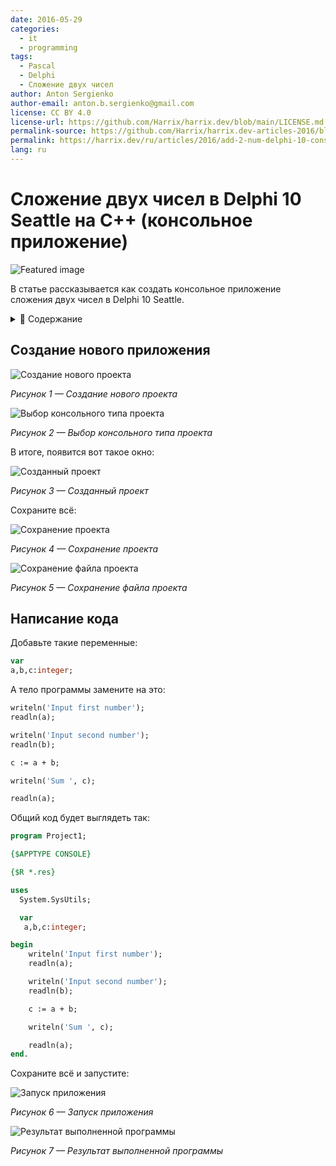```yaml
---
date: 2016-05-29
categories:
  - it
  - programming
tags:
  - Pascal
  - Delphi
  - Сложение двух чисел
author: Anton Sergienko
author-email: anton.b.sergienko@gmail.com
license: CC BY 4.0
license-url: https://github.com/Harrix/harrix.dev/blob/main/LICENSE.md
permalink-source: https://github.com/Harrix/harrix.dev-articles-2016/blob/main/add-2-num-delphi-10-console/add-2-num-delphi-10-console.md
permalink: https://harrix.dev/ru/articles/2016/add-2-num-delphi-10-console/
lang: ru
---
```


# Сложение двух чисел в Delphi 10 Seattle на C++ (консольное приложение)

![Featured image](featured-image.svg)

В статье рассказывается как создать консольное приложение сложения двух чисел в Delphi 10 Seattle.

<details>
<summary>📖 Содержание</summary>

## Содержание

- [Создание нового приложения](#создание-нового-приложения)
- [Написание кода](#написание-кода)

</details>

## Создание нового приложения

![Создание нового проекта](img/new-project_01.png)

_Рисунок 1 — Создание нового проекта_

![Выбор консольного типа проекта](img/new-project_02.png)

_Рисунок 2 — Выбор консольного типа проекта_

В итоге, появится вот такое окно:

![Созданный проект](img/new-project_03.png)

_Рисунок 3 — Созданный проект_

Сохраните всё:

![Сохранение проекта](img/new-project_04.png)

_Рисунок 4 — Сохранение проекта_

![Сохранение файла проекта](img/new-project_05.png)

_Рисунок 5 — Сохранение файла проекта_

## Написание кода

Добавьте такие переменные:

```pascal
var
a,b,c:integer;
```

А тело программы замените на это:

```pascal
writeln('Input first number');
readln(a);

writeln('Input second number');
readln(b);

c := a + b;

writeln('Sum ', c);

readln(a);
```

Общий код будет выглядеть так:

```pascal
program Project1;

{$APPTYPE CONSOLE}

{$R *.res}

uses
  System.SysUtils;

  var
   a,b,c:integer;

begin
    writeln('Input first number');
    readln(a);

    writeln('Input second number');
    readln(b);

    c := a + b;

    writeln('Sum ', c);

    readln(a);
end.
```

Сохраните всё и запустите:

![Запуск приложения](img/run.png)

_Рисунок 6 — Запуск приложения_

![Результат выполненной программы](img/result.png)

_Рисунок 7 — Результат выполненной программы_
